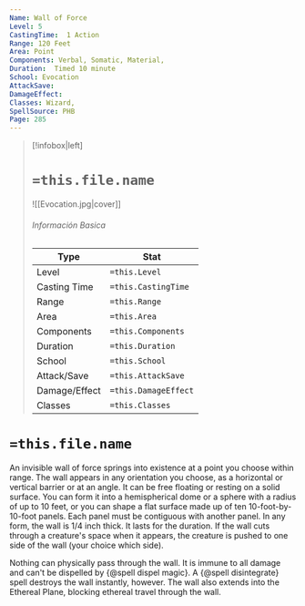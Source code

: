 ```yaml
---
Name: Wall of Force
Level: 5
CastingTime:  1 Action 
Range: 120 Feet
Area: Point
Components: Verbal, Somatic, Material, 
Duration:  Timed 10 minute
School: Evocation
AttackSave: 
DamageEffect: 
Classes: Wizard, 
SpellSource: PHB
Page: 285
---
```


>[!infobox|left]
># `=this.file.name`
>![[Evocation.jpg|cover]]
> ###### Información Basica
> Type |  Stat |
> ---|---|
> Level | `=this.Level` |
> Casting Time | `=this.CastingTime` |
> Range | `=this.Range` |
> Area | `=this.Area` |
> Components | `=this.Components` |
> Duration | `=this.Duration` |
> School | `=this.School` |
> Attack/Save | `=this.AttackSave` |
> Damage/Effect | `=this.DamageEffect` |
> Classes | `=this.Classes` |

# `=this.file.name`
An invisible wall of force springs into existence at a point you choose within range. The wall appears in any orientation you choose, as a horizontal or vertical barrier or at an angle. It can be free floating or resting on a solid surface. You can form it into a hemispherical dome or a sphere with a radius of up to 10 feet, or you can shape a flat surface made up of ten 10-foot-by-10-foot panels. Each panel must be contiguous with another panel. In any form, the wall is 1/4 inch thick. It lasts for the duration. If the wall cuts through a creature&#x27;s space when it appears, the creature is pushed to one side of the wall (your choice which side).

Nothing can physically pass through the wall. It is immune to all damage and can&#x27;t be dispelled by {@spell dispel magic}. A {@spell disintegrate} spell destroys the wall instantly, however. The wall also extends into the Ethereal Plane, blocking ethereal travel through the wall.



 


 


